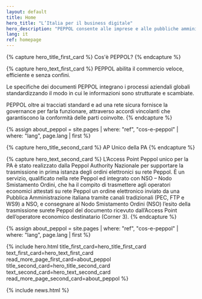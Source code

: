 ```yaml
---
layout: default
title: Home
hero_title: "L’Italia per il business digitale"
hero_description: "PEPPOL consente alle imprese e alle pubbliche amministrazioni di inviare e ricevere documenti di business in formato standard su una rete aperta, globale e sicura."
lang: it
ref: homepage
---
```

{% capture hero_title_first_card %}
Cos'è PEPPOL?
{% endcapture %}

{% capture hero_text_first_card %}
PEPPOL abilita il commercio veloce, efficiente e senza confini.

Le specifiche dei documenti PEPPOL integrano i processi aziendali globali
standardizzando il modo in cui le informazioni sono strutturate e scambiate.

PEPPOL oltre ai tracciati standard e ad una rete sicura fornisce la governance
per farla funzionare, attraverso accordi vincolanti che garantiscono la
conformità delle parti coinvolte.
{% endcapture %}

{% assign about_peppol = site.pages | where: "ref", "cos-e-peppol" | where: "lang", page.lang | first %}

{% capture hero_title_second_card %}
AP Unico della PA
{% endcapture %}

{% capture hero_text_second_card %}
L’Access Point Peppol unico per la PA è stato realizzato dalla Peppol Authority
Nazionale per supportare la trasmissione in prima istanza degli ordini
elettronici su rete Peppol. È un servizio, qualificato nella rete Peppol ed
integrato con NSO – Nodo Smistamento Ordini, che ha il compito di trasmettere
agli operatori economici attestati su rete Peppol un ordine elettronico inviato
da una Pubblica Amministrazione italiana tramite canali tradizionali (PEC, FTP
e WS9) a NSO, e consegnare al Nodo Smistamento Ordini (NSO) l’esito della
trasmissione surete Peppol del documento ricevuto dall’Access Point
dell’operatore economico destinatario (Corner 3).
{% endcapture %}

{% assign about_peppol = site.pages | where: "ref", "cos-e-peppol" | where: "lang", page.lang | first %}

{% include hero.html
    title_first_card=hero_title_first_card
    text_first_card=hero_text_first_card
    read_more_page_first_card=about_peppol
    title_second_card=hero_title_second_card
    text_second_card=hero_text_second_card
    read_more_page_second_card=about_peppol
%}

<main class="container my-5" markdown="1">

{% include news.html %}

</main>
